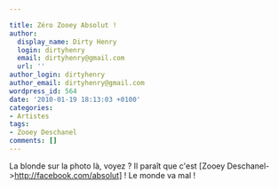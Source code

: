 ```yaml
---

title: Zéro Zooey Absolut !
author:
  display_name: Dirty Henry
  login: dirtyhenry
  email: dirtyhenry@gmail.com
  url: ''
author_login: dirtyhenry
author_email: dirtyhenry@gmail.com
wordpress_id: 564
date: '2010-01-19 18:13:03 +0100'
categories:
- Artistes
tags:
- Zooey Deschanel
comments: []
---
```

La blonde sur la photo là, voyez ? Il paraît que c'est [Zooey Deschanel->http://facebook.com/absolut] ! Le monde va mal !
